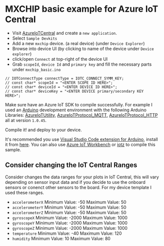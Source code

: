 # MXCHIP basic example for Azure IoT Central

- Visit [AzureIoTCentral](https://apps.azureiotcentral.com) and create a `new application`.
- Select `Sample Devkits`
- Add a new `mxchip` device. (a real device) (under `Device Explorer`)
- Browse into device UI (by clicking to name of the device under `Device explorer`)
- click/open `Connect` at top-right of the device UI
- Grab `scopeId`, `device Id` and `primary key` and fill the necessary parts under `mxchip_basic.ino`

```
// IOTConnectType connectType = IOTC_CONNECT_SYMM_KEY;
// const char* scopeId = "<ENTER SCOPE ID HERE>";
// const char* deviceId = "<ENTER DEVICE ID HERE>";
// const char* deviceKey = "<ENTER DEVICE primary/secondary KEY HERE>";
```

Make sure have an Azure IoT SDK to compile successfully. For example I used an [Arduino](https://www.arduino.cc/en/main/software#download) development environment with the following Arduino Libraries: [AzureIoTUtility](https://github.com/Azure/azure-iot-arduino-utility), [AzureIoTProtocol_MQTT](https://github.com/Azure/azure-iot-arduino-protocol-mqtt), [AzureIoTProtocol_HTTP](https://github.com/Azure/azure-iot-arduino-protocol-http) all at version `1.0.45`.

Compile it! and deploy to your device.

It's recommended you use [Visual Studio Code extension for Arduino](https://github.com/Microsoft/vscode-arduino), install it from [here](https://marketplace.visualstudio.com/items?itemName=vsciot-vscode.vscode-arduino). You can also use [Azure IoT Workbench](https://microsoft.github.io/azure-iot-developer-kit/docs/get-started/#install-development-environment)
or [iotz](https://github.com/Azure/iotz) to compile this sample.

## Consider changing the IoT Central Ranges
Consider changes the data ranges for your plots in IoT Central, this will vary depending on sensor input data and if you decide to use the onboard sensors or conenct other sensors to the board. For my device template I used these ranges.
* `accelerometerX` Minimum Value: -50 Maximum Value: 50
* `accelerometerY` Minimum Value: -50 Maximum Value: 50
* `accelerometerZ` Minimum Value: -50 Maximum Value: 50
* `gyroscopeX` Minimum Value: -2000 Maximum Value: 1000
* `gyroscopeY` Minimum Value: -2000 Maximum Value: 1000
* `gyroscopeZ` Minimum Value: -2000 Maximum Value: 1000
* `temperature` Minimum Value: -40 Maximum Value: 120
* `humidity` Minimum Value: 10 Maximum Value: 80
